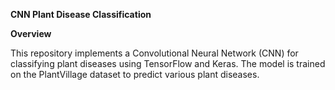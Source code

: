 **CNN Plant Disease Classification**

__Overview__

This repository implements a Convolutional Neural Network (CNN) for classifying plant diseases using TensorFlow and Keras. The model is trained on the PlantVillage dataset to predict various plant diseases.

